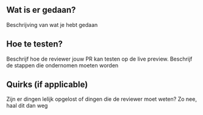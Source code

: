 ## Wat is er gedaan?
Beschrijving van wat je hebt gedaan

## Hoe te testen?
Beschrijf hoe de reviewer jouw PR kan testen op de live preview. Beschrijf de stappen die ondernomen moeten worden

## Quirks (if applicable)
Zijn er dingen lelijk opgelost of dingen die de reviewer moet weten? Zo nee, haal dit dan weg